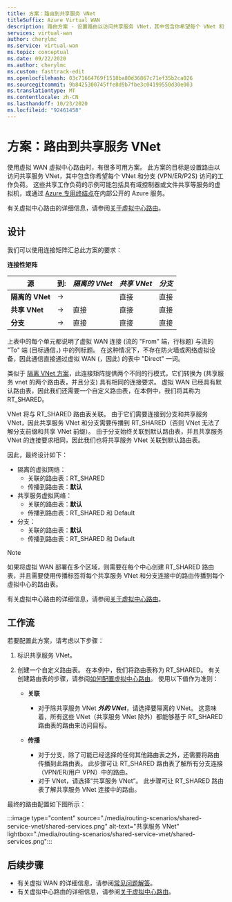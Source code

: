 ```yaml
---
title: 方案：路由到共享服务 VNet
titleSuffix: Azure Virtual WAN
description: 路由方案 - 设置路由以访问共享服务 VNet，其中包含你希望每个 VNet 和分支访问的工作负荷。
services: virtual-wan
author: cherylmc
ms.service: virtual-wan
ms.topic: conceptual
ms.date: 09/22/2020
ms.author: cherylmc
ms.custom: fasttrack-edit
ms.openlocfilehash: 03c71664769f1518ba80d36867c71ef35b2ca026
ms.sourcegitcommit: 9b8425300745ffe8d9b7fbe3c04199550d30e003
ms.translationtype: MT
ms.contentlocale: zh-CN
ms.lasthandoff: 10/23/2020
ms.locfileid: "92461458"
---
```

# <a name="scenario-route-to-shared-services-vnets"></a>方案：路由到共享服务 VNet

使用虚拟 WAN 虚拟中心路由时，有很多可用方案。 此方案的目标是设置路由以访问共享服务 VNet，其中包含你希望每个 VNet 和分支 (VPN/ER/P2S) 访问的工作负荷。 这些共享工作负荷的示例可能包括具有域控制器或文件共享等服务的虚拟机，或通过 [Azure 专用终结点](../private-link/private-endpoint-overview.md)在内部公开的 Azure 服务。

有关虚拟中心路由的详细信息，请参阅[关于虚拟中心路由](about-virtual-hub-routing.md)。

## <a name="design"></a><a name="design"></a>设计

我们可以使用连接矩阵汇总此方案的要求：

**连接性矩阵**

| 源             | 到:   |*隔离的 VNet*|*共享 VNet*|*分支*|
|---|---|---|---|---|
|**隔离的 VNet**|&#8594;|        | 直接 | 直接 |
|**共享 VNet**  |&#8594;| 直接 | 直接 | 直接 |
|**分支**      |&#8594;| 直接 | 直接 | 直接 |

上表中的每个单元都说明了虚拟 WAN 连接 (流的 "From" 端，行标题) 与流的 "To" 端 (目标通信，) 中的列标题。 在这种情况下，不存在防火墙或网络虚拟设备，因此通信直接通过虚拟 WAN (，因此) 的表中 "Direct" 一词。

类似于 [隔离 VNet 方案](scenario-isolate-vnets.md)，此连接矩阵提供两个不同的行模式，它们转换为 (共享服务 vnet 的两个路由表，并且分支) 具有相同的连接要求。 虚拟 WAN 已经具有默认路由表，因此我们还需要一个自定义路由表，在本例中，我们将其称为 RT_SHARED。

VNet 将与 RT_SHARED 路由表关联。 由于它们需要连接到分支和共享服务 VNet，因此共享服务 VNet 和分支需要传播到 RT_SHARED（否则 VNet 无法了解分支前缀和共享 VNet 前缀）。 由于分支始终关联到默认路由表，并且共享服务 VNet 的连接要求相同，因此我们也将共享服务 VNet 关联到默认路由表。

因此，最终设计如下：

* 隔离的虚拟网络：
  * 关联的路由表：RT_SHARED
  * 传播到路由表：**默认**
* 共享服务虚拟网络：
  * 关联的路由表：**默认**
  * 传播到路由表：RT_SHARED 和 Default
* 分支：
  * 关联的路由表：**默认**
  * 传播到路由表：RT_SHARED 和 Default

> [!NOTE]
> 如果将虚拟 WAN 部署在多个区域，则需要在每个中心创建 RT_SHARED 路由表，并且需要使用传播标签将每个共享服务 VNet 和分支连接中的路由传播到每个虚拟中心的路由表。

有关虚拟中心路由的详细信息，请参阅[关于虚拟中心路由](about-virtual-hub-routing.md)。

## <a name="workflow"></a><a name="workflow"></a>工作流

若要配置此方案，请考虑以下步骤：

1. 标识共享服务 VNet。
2. 创建一个自定义路由表。 在本例中，我们将路由表称为 RT_SHARED。 有关创建路由表的步骤，请参阅[如何配置虚拟中心路由](how-to-virtual-hub-routing.md)。 使用以下值作为准则：

   * **关联**
     * 对于除共享服务 VNet ***外的 VNet***，请选择要隔离的 VNet。 这意味着，所有这些 VNet（共享服务 VNet 除外）都能够基于 RT_SHARED 路由表的路由来访问目标。

   * **传播**
      * 对于分支，除了可能已经选择的任何其他路由表之外，还需要将路由传播到此路由表。 此步骤可让 RT_SHARED 路由表了解所有分支连接（VPN/ER/用户 VPN）中的路由。
      * 对于 VNet，请选择“共享服务 VNet”。 此步骤可让 RT_SHARED 路由表了解共享服务 VNet 连接中的路由。

最终的路由配置如下图所示：

   :::image type="content" source="./media/routing-scenarios/shared-service-vnet/shared-services.png" alt-text="共享服务 VNet" lightbox="./media/routing-scenarios/shared-service-vnet/shared-services.png":::

## <a name="next-steps"></a>后续步骤

* 有关虚拟 WAN 的详细信息，请参阅[常见问题解答](virtual-wan-faq.md)。
* 有关虚拟中心路由的详细信息，请参阅[关于虚拟中心路由](about-virtual-hub-routing.md)。
